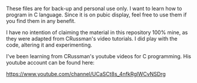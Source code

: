 These files are for back-up and personal use only.
I want to learn how to program in C language.
Since it is on pubic display, feel free to use them if you find them in any benefit.

I have no intention of claiming the material in this repository 100% mine, as they were adapted from CRussman's 
video tutorials. I did play with the code, altering it and experimenting.

I've been learning from CRussman's youtube videos for C programming. 
His youtube account can be found here: 

https://www.youtube.com/channel/UCaSCt8s_4nfkRglWCvNSDrg



